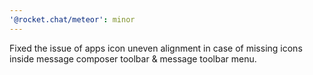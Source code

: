 ```yaml
---
'@rocket.chat/meteor': minor
---
```


Fixed the issue of apps icon uneven alignment in case of missing icons inside message composer toolbar & message toolbar menu.
